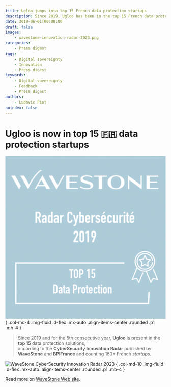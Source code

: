 ```yaml
---
title: Ugloo jumps into top 15 French data protection startups
description: Since 2019, Ugloo has been in the top 15 French data protection startups according to WaveStone's CyberSecurity Innovation Radar.
date: 2019-06-01T00:00:00
draft: false
images:
    - wavestone-innovation-radar-2023.png
categories:
    - Press digest
tags:
    - Digital sovereignty
    - Innovation
    - Press digest
keywords:
    - Digital sovereignty
    - Feedback
    - Press digest
authors:
    - Ludovic Piot
noindex: false
---
```


# Ugloo is now in top 15 🇫🇷 data protection startups

![WaveStone award 2019](Wavestone-highlight.png)
{ .col-md-4 .img-fluid .d-flex .mx-auto .align-items-center .rounded .p1 .mb-4 }

> Since 2019 and <u>for the 5th consecutive year</u>, **Ugloo** is present in the **top 15** data protection solutions,  
> according to the **CyberSecurity Innovation Radar** published by **WaveStone** and **BPIFrance** and counting 160+ French _startups_.

![WaveStone CyberSecurity Innovation Radar 2023](images/wavestone-innovation-radar-2023.png)
{ .col-md-10 .img-fluid .d-flex .mx-auto .align-items-center .rounded .p1 .mb-4 }

Read more on [WaveStone Web site](https://www.wavestone.com/fr/insight/radar-startups-cybersecurite-france-2023/).
